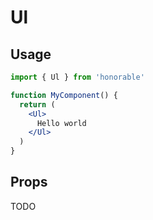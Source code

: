 # Ul

## Usage

```jsx
import { Ul } from 'honorable'

function MyComponent() {
  return (
    <Ul>
      Hello world
    </Ul>
  )
}
```

## Props

TODO
